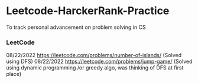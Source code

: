 # Leetcode-HarckerRank-Practice
To track personal advancement on problem solving in CS
### LeetCode
08/22/2022 https://leetcode.com/problems/number-of-islands/ (Solved using DFS)
08/22/2022 https://leetcode.com/problems/jump-game/ (Solved using dynamic programming /or greedy algo, was thinking of DFS at first place)
